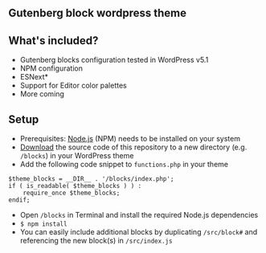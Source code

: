 ## Gutenberg block wordpress theme



## What's included?
* Gutenberg blocks configuration tested in WordPress v5.1
* NPM configuration
* ESNext*
* Support for Editor color palettes
* More coming


## Setup
* Prerequisites: [Node.js](https://nodejs.org) (NPM) needs to be installed on your system
* [Download](https://github.com/them-es/wordpress-blocks-starter/archive/master.zip) the source code of this repository to a new directory (e.g. `/blocks`) in your WordPress theme
* Add the following code snippet to `functions.php` in your theme
```
$theme_blocks = __DIR__ . '/blocks/index.php';
if ( is_readable( $theme_blocks ) ) :
	require_once $theme_blocks;
endif;
```
* Open `/blocks` in Terminal and install the required Node.js dependencies
* `$ npm install`
* You can easily include additional blocks by duplicating `/src/block#` and referencing the new block(s) in `/src/index.js`
